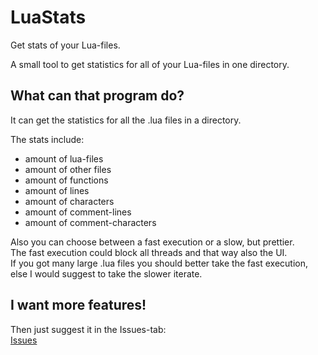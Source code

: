# LuaStats
Get stats of your Lua-files.  

A small tool to get statistics for all of your Lua-files in one directory.   


## What can that program do?  
It can get the statistics for all the .lua files in a directory.  

The stats include:  
- amount of lua-files    
- amount of other files  
- amount of functions  
- amount of lines  
- amount of characters  
- amount of comment-lines  
- amount of comment-characters  

Also you can choose between a fast execution or a slow, but prettier.  
The fast execution could block all threads and that way also the UI.  
If you got many large .lua files you should better take the fast execution,   
else I would suggest to take the slower iterate.  


## I want more features!  

Then just suggest it in the Issues-tab:  
[Issues](https://github.com/emre1702/LuaStats/issues)
